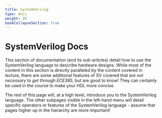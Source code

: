 ```yaml
---
title: SystemVerilog
type: docs
weight: 20
bookCollapseSection: true
---
```


# SystemVerilog Docs

This section of documentation (and its sub-articles) detail how to use the SystemVerilog language to describe hardware designs. While most of the content in this section is directly paralleled by the content covered in lecture, there are some additional features of SV covered that _are not necessary to get through ECE385_, but are good to know! They can certainly be used in the course to make your HDL more concise.

The rest of this page will, at a high level, introduce you to the SystemVerilog language. The other subpages visible in the left-hand menu will detail specific operators or features of the SystemVerilog language - assume that pages higher up in the hierarchy are more important!
